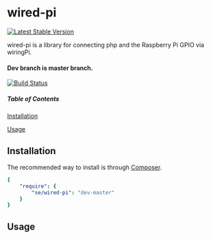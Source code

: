 wired-pi
========

[![Latest Stable Version](https://poser.pugx.org/se/wired-pi/v/stable.png)](https://packagist.org/packages/se/wired-pi)

wired-pi is a library for connecting php and the Raspberry Pi GPIO via wiringPi.

#### Dev branch is master branch.

[![Build Status](https://api.travis-ci.org/sveneisenschmidt/wired-pi.png?branch=master)](https://travis-ci.org/svenseisenschmidt/wired-pi)


##### Table of Contents

[Installation](#installation)

[Usage](#usage)

<a name="installation"></a>
## Installation

The recommended way to install is through [Composer](http://getcomposer.org).

```yaml
{
    "require": {
        "se/wired-pi": "dev-master"
    }
}
```

<a name="usage"></a>

## Usage
